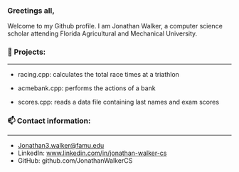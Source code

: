 ### Greetings all,

Welcome to my Github profile. I am Jonathan Walker, a computer science scholar attending Florida Agricultural and Mechanical University. 

### 🚀 Projects:
___
* racing.cpp: calculates the total race times at a triathlon
  
* acmebank.cpp: performs the actions of a bank
  
* scores.cpp: reads a data file containing last names and exam scores
  
### 📫 Contact information:
___
* Jonathan3.walker@famu.edu
* LinkedIn: www.linkedin.com/in/jonathan-walker-cs
* GitHub: github.com/JonathanWalkerCS
